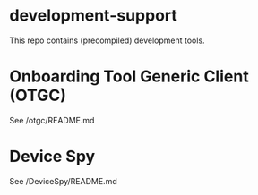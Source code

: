 # development-support


This repo contains (precompiled) development tools.


# Onboarding Tool Generic Client (OTGC)

See /otgc/README.md


# Device Spy

See /DeviceSpy/README.md